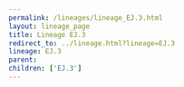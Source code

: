```yaml
---
permalink: /lineages/lineage_EJ.3.html
layout: lineage_page
title: Lineage EJ.3
redirect_to: ../lineage.html?lineage=EJ.3
lineage: EJ.3
parent: 
children: ['EJ.3']
---
```

